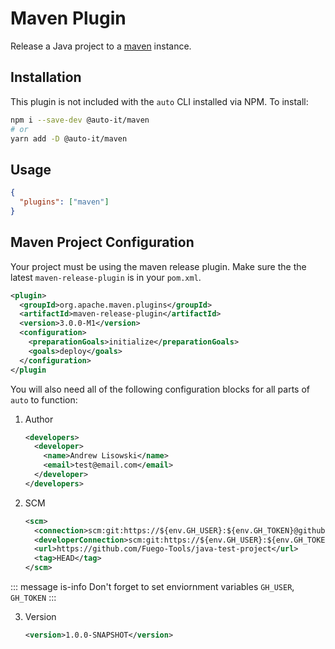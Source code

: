 # Maven Plugin

Release a Java project to a [maven](https://maven.apache.org/) instance.

## Installation

This plugin is not included with the `auto` CLI installed via NPM. To install:

```sh
npm i --save-dev @auto-it/maven
# or
yarn add -D @auto-it/maven
```

## Usage

```json
{
  "plugins": ["maven"]
}
```

## Maven Project Configuration

Your project must be using the maven release plugin. Make sure the the latest `maven-release-plugin` is in your `pom.xml`.

```xml
<plugin>
  <groupId>org.apache.maven.plugins</groupId>
  <artifactId>maven-release-plugin</artifactId>
  <version>3.0.0-M1</version>
  <configuration>
    <preparationGoals>initialize</preparationGoals>
    <goals>deploy</goals>
  </configuration>
</plugin
```

You will also need all of the following configuration blocks for all parts of `auto` to function:

1. Author

   ```xml
   <developers>
     <developer>
       <name>Andrew Lisowski</name>
       <email>test@email.com</email>
     </developer>
   </developers>
   ```

2. SCM

   ```xml
   <scm>
     <connection>scm:git:https://${env.GH_USER}:${env.GH_TOKEN}@github.com/Fuego-Tools/java-test-project.git</connection>
     <developerConnection>scm:git:https://${env.GH_USER}:${env.GH_TOKEN}@github.com/Fuego-Tools/java-test-project.git</developerConnection>
     <url>https://github.com/Fuego-Tools/java-test-project</url>
     <tag>HEAD</tag>
   </scm>
   ```
  ::: message is-info
  Don't forget to set enviornment variables `GH_USER`, `GH_TOKEN`
  :::

3. Version

   ```xml
   <version>1.0.0-SNAPSHOT</version>
   ```
